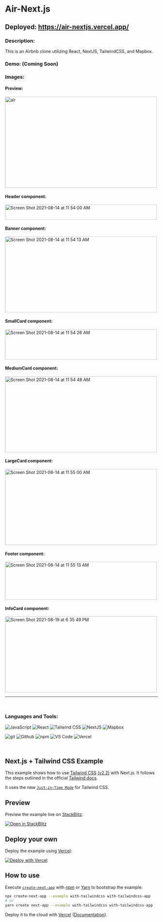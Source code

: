 # Air-Next.js

## Deployed: https://air-nextjs.vercel.app/

### Description:

This is an Airbnb clone utilizing React, NextJS, TailwindCSS, and Mapbox. 

### Demo: (Coming Soon)

### Images: 

#### Preview:
<img width="500" height="300" alt="air" src="https://user-images.githubusercontent.com/36944457/130156499-9858b44f-38cf-4a6f-94fa-3919bef86bf8.png">

#### Header component:
<img width="500" height="50" alt="Screen Shot 2021-08-14 at 11 54 00 AM" src="https://user-images.githubusercontent.com/36944457/130156720-38317eca-525f-482a-ae0a-65a27761aba5.png">

#### Banner component:
<img width="500" height="250" alt="Screen Shot 2021-08-14 at 11 54 13 AM" src="https://user-images.githubusercontent.com/36944457/130156790-05d0a825-dac5-4926-bd9f-1612ec9fb07a.png">

#### SmallCard component:
<img width="500" height="100" alt="Screen Shot 2021-08-14 at 11 54 26 AM" src="https://user-images.githubusercontent.com/36944457/130156941-fa9c992e-1766-4a5b-ab38-9821a1c82d33.png">

#### MediumCard component:
<img width="500" height="250" alt="Screen Shot 2021-08-14 at 11 54 48 AM" src="https://user-images.githubusercontent.com/36944457/130156950-11d7fc71-0d2a-423c-926f-9a8f3c2c3191.png">


#### LargeCard component:
<img width="500" height="250" alt="Screen Shot 2021-08-14 at 11 55 00 AM" src="https://user-images.githubusercontent.com/36944457/130156979-90966a41-cd1c-40a9-b03a-c421841915ef.png">


#### Footer component:
<img width="500" height="125" alt="Screen Shot 2021-08-14 at 11 55 13 AM" src="https://user-images.githubusercontent.com/36944457/130156995-e9f4137a-5f9d-492c-9412-6d100ff8d9b1.png">

#### InfoCard component:
<img width="500" height="250" alt="Screen Shot 2021-08-19 at 6 35 49 PM" src="https://user-images.githubusercontent.com/36944457/130157354-947c522b-5a72-4da3-9615-41d291a2806e.png">


<hr />
<br />

### Languages and Tools:

![JavaScript](https://img.shields.io/badge/JavaScript-2E3440?style=for-the-badge&logo=javascript)
![React](https://img.shields.io/badge/React-2E3440?style=for-the-badge&logo=react)
![Tailwind CSS](https://img.shields.io/badge/Tailwind%20CSS-2E3440?style=for-the-badge&logo=tailwind%20css)
![NextJS](https://img.shields.io/badge/NextJS-2E3440?style=for-the-badge&logo=next.js)
![Mapbox](https://img.shields.io/badge/mapbox-2E3440?style=for-the-badge&logo=mapbox)

![git](https://img.shields.io/badge/git-2E3440?style=for-the-badge&logo=git)
![Github](https://img.shields.io/badge/GitHub-2E3440?style=for-the-badge&logo=github)
![npm](https://img.shields.io/badge/npm-2E3440?style=for-the-badge&logo=npm)
![VS Code](https://img.shields.io/badge/VS%20Code-2E3440?style=for-the-badge&logo=visual%20studio)
![Vercel](https://img.shields.io/badge/Vercel-2E3440?style=for-the-badge&logo=vercel)

<br />

## Next.js + Tailwind CSS Example

This example shows how to use [Tailwind CSS](https://tailwindcss.com/) [(v2.2)](https://blog.tailwindcss.com/tailwindcss-2-2) with Next.js. It follows the steps outlined in the official [Tailwind docs](https://tailwindcss.com/docs/guides/nextjs).

It uses the new [`Just-in-Time Mode`](https://tailwindcss.com/docs/just-in-time-mode) for Tailwind CSS.

## Preview

Preview the example live on [StackBlitz](http://stackblitz.com/):

[![Open in StackBlitz](https://developer.stackblitz.com/img/open_in_stackblitz.svg)](https://stackblitz.com/github/vercel/next.js/tree/canary/examples/with-tailwindcss)

## Deploy your own

Deploy the example using [Vercel](https://vercel.com?utm_source=github&utm_medium=readme&utm_campaign=next-example):

[![Deploy with Vercel](https://vercel.com/button)](https://vercel.com/new/git/external?repository-url=https://github.com/vercel/next.js/tree/canary/examples/with-tailwindcss&project-name=with-tailwindcss&repository-name=with-tailwindcss)

## How to use

Execute [`create-next-app`](https://github.com/vercel/next.js/tree/canary/packages/create-next-app) with [npm](https://docs.npmjs.com/cli/init) or [Yarn](https://yarnpkg.com/lang/en/docs/cli/create/) to bootstrap the example:

```bash
npx create-next-app --example with-tailwindcss with-tailwindcss-app
# or
yarn create next-app --example with-tailwindcss with-tailwindcss-app
```

Deploy it to the cloud with [Vercel](https://vercel.com/new?utm_source=github&utm_medium=readme&utm_campaign=next-example) ([Documentation](https://nextjs.org/docs/deployment)).
